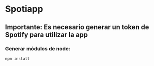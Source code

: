 # Spotiapp

## Importante: Es necesario generar un token de Spotify para utilizar la app

### Generar módulos de node:
```
npm install
```




